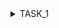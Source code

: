 <details>
<summary>TASK_1</summary>

+ Run app
```shell
cd TASK_1
npm install
node index.js
```

+ ToDo
    + create ```.env``` file and store etherscan api as ```ETHERSCAN_API_KEY=YOUR_API_KEY```
    + make sure not to push .env file in production

+ Test API
    + go to your browser and type ```localhost:3000/transactions/YOUR_ADDRESS```
    + replace YOUR_ADDRESS with a transaction or wallet address
</detail>
